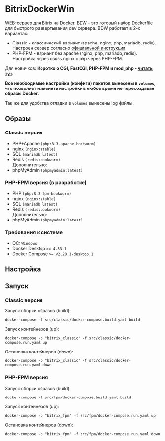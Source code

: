 # BitrixDockerWin
WEB-сервер для Bitrix на Docker. 
BDW - это готовый набор Dockerfile для быстрого развертывания dev сервера.
BDW работает в 2-х вариантах:
- Classic - классический вариант (apache, nginx, php, mariadb, redis).
  Настроен сервер согласно [официальной инструкции](https://dev.1c-bitrix.ru/learning/course/index.php?COURSE_ID=32&CHAPTER_ID=05360&LESSON_PATH=3903.4862.20866.5360).
- PHP-FPM - вариант без apache (nginx, php, mariadb, redis).
  Настройка через связь nginx с php через PHP-FPM.

Для новичков:
**Коротко о CGI, FastCGI, PHP-FPM и mod_php - [читать тут](https://tokmakov.msk.ru/blog/item/92).**

**Все необходимые настройки (конфиги) пакетов вынесены в ``volumes``,
что позволяет изменять настройки в любое время не пересоздавая образы Docker.**

Так же для удобства отладки в ``volumes`` вынесены log файлы.

## Образы
### Classic версия
- PHP+Apache ``(php:8.3-apache-bookworm)``
- nginx ``(nginx:stable)``
- SQL ``(mariadb:latest)``
- Redis ``(redis:bookworm)`` \
  Дополнительно:
- phpMyAdmin ``(phpmyadmin:latest)``

### PHP-FPM версия (в разработке)
- PHP ``(php:8.3-fpm-bookworm)``
- nginx ``(nginx:stable)``
- SQL ``(mariadb:latest)``
- Redis ``(redis:bookworm)`` \
  Дополнительно:
- phpMyAdmin ``(phpmyadmin:latest)``

### Требования к системе
- ОС: `Windows`
- Docker Desktop `>= 4.33.1`
- Docker Compose `>= v2.28.1-desktop.1`

## Настройка



## Запуск
### Classic версия

Запуск сборки образов (build):
```shell
docker-compose -f src/classic/docker-compose.build.yaml build
```

Запуск контейнеров (up):
```shell
docker-compose -p "bitrix_classic" -f src/classic/docker-compose.run.yaml up
```

Остановка контейнеров (down):
```shell
docker-compose -p "bitrix_classic" -f src/classic/docker-compose.run.yaml down
```

### PHP-FPM версия

Запуск сборки образов (build):
```shell
docker-compose -f src/fpm/docker-compose.build.yaml build
```

Запуск контейнеров (up):
```shell
docker-compose -p "bitrix_fpm" -f src/fpm/docker-compose.run.yaml up
```

Остановка контейнеров (down):
```shell
docker-compose -p "bitrix_fpm" -f src/fpm/docker-compose.run.yaml down
```
